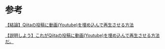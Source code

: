 # 参考

[【結論】Qiitaの投稿に動画(Youtube)を埋め込んで再生させる方法](https://qiita.com/takada_impl/items/6a5cdcc28f1434a9e4b7)

[【説明しよう】これがQiitaの投稿に動画(Youtube)を埋め込んで再生させる方法だ。](https://qiita.com/takada_impl/items/0287ddad3966a42903fb)